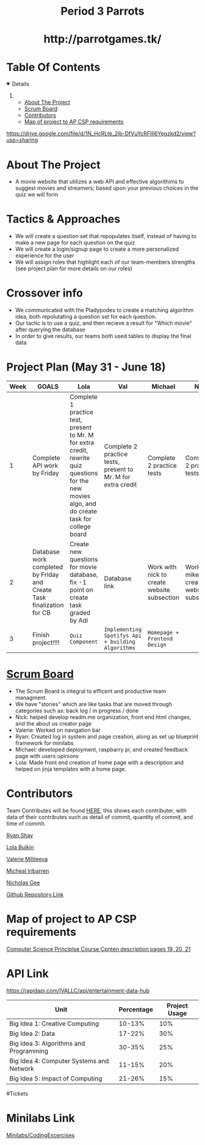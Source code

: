  <!-- PROJECT LOGO -->
<h1 align="center">Period 3 Parrots</h1>
<h1 align="center">http://parrotgames.tk/</h1>


<!-- TABLE OF CONTENTS -->
# Table Of Contents
<details open="open">
  <ol>
    <li>
      <ul>
          <li><a href="#about-the-project">About The Project</a></li> 
          <li><a href="#scrum-board">Scrum Board</a></li>
          <li><a href="#contributors">Contributors</a></li>
          <li><a href="#map-of-project-to-ap-csp-requirements">Map of project to AP CSP requirements</a></li>
      <ul>
    </li>
  </ol>
  </ol>
</details>

https://drive.google.com/file/d/1N_HcRLte_2jb-DfVuYcRFIIi6Yegzkd2/view?usp=sharing

# About The Project
 -  A movie website that utilizes a web API and effective algorithims to suggest movies and streamers; based upon your previous choices in the quiz we will form 

# Tactics & Approaches 
 - We will create a question set that repopulates itself, instead of having to make a new page for each question on the quiz
 - We will create a login/signup page to create a more personalized experience for the user
 - We will assign roles that highlight each of our team-members strengths (see project plan for more details on our roles)

# Crossover info
 - We communicated with the Pladypodes to create a matching algorithm idea, both repolutating a question set for each question.
 - Our tactic is to use a quiz, and then recieve a result for "Which movie" after querying the database 
 - In order to give results, our teams both used tables to display the final data

# Project Plan (May 31 - June 18)
| Week | GOALS | Lola | Val | Michael | Nick | Ryan |
| ------------- | ------------- | ----------- | ----------- | ----------- | ----------- | ----------- |
|  1| Complete API work by Friday | Complete 1 practice test, present to Mr. M for extra credit, rewrite quiz questions for the new movies algo, and do create task for college board | Complete 2 practice tests, present to Mr. M for extra credit | Complete 2 practice tests | Complete 2 practice tests | Complete 2 practice tests, present to Mr. M for extra credit |
|  2| Database work completed by Friday and Create Task finalization for CB | Create new questions for movie database, fix -1 point on create task graded by Adi | Database link | Work with nick to create website subsection | Work with mike to create website subsection | Database link with Val |
|  3| Finish project!!!! | ``` Quiz Component ```| ```Implementing Spotifys Api + building Algorithms ``` | ``` Homepage + Frontend Design ``` | ```  ``` | ``` Api Work + Algorithms ``` |

# [Scrum Board](https://github.com/MaxVukovich/P2Lions/projects/1?fullscreen=true)
 - The Scrum Board is integral to efficent and productive team managment. 
 - We have "stories" which are like tasks that are moved through categories such as: back log / in progress / done
 - Nick: helped develop readm.me organization, front end html changes, and the about us creator page
 - Valerie: Worked on navigation bar 
 - Ryan: Created log in system and page creation, along as set up blueprint framework for minilabs
 - Michael: developed deployment, raspbarry pi, and created feedback page with users opinions
 - Lola: Made front end creation of home page with a description and helped on jinja templates with a home page. 
# Contributors
Team Contributes will be found [HERE](https://github.com/ryanshay18/P3Parrots/graphs/contributors), this shows each contributer, with data of their contributes such as detail of commit, quantity of commit, and time of commit.

[Ryan Shay](https://github.com/ryanshay18)

[Lola Bulkin](https://github.com/lolabulkin)

[Valerie Militeeva](https://github.com/valeriemiliteeva)

[Micheal Iribarren](https://github.com/MICHEALIRIBARREN)

[Nicholas Gee](https://github.com/1855495)

[Github Repository Link](https://github.com/ryanshay18/P3Parrots)

# Map of project to AP CSP requirements
[Computer Science Principlse Course Cpnten description pages 19, 20, 21](https://apcentral.collegeboard.org/pdf/ap-computer-science-principles-course-and-exam-description.pdf?course=ap-computer-science-principles)

# API Link
https://rapidapi.com/IVALLC/api/entertainment-data-hub


| Unit | Percentage | Project Usage |
| ------------- | ----------- | ----------- |
|  Big Idea 1: Creative Computing | 10-13% | 10% |
|  Big Idea 2: Data | 17-22% | 30% |
|  Big Idea 3: Algorithms and Programming | 30-35% | 25% |
|  Big Idea 4: Computer Systems and Network | 11-15% | 20% |
|  Big Idea 5: Impact of Computing | 21-26% | 15% |

#Tickets
<!-- # Previous Assignments -->
<!-- Can add previous stuff you did here -->

# Minilabs Link
[Minilabs/CodingExcercises](https://github.com/ryanshay18/P3-Parrots/tree/main/codingexercises)

